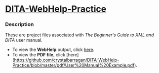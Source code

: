 # [DITA-WebHelp-Practice](http://crystalbarragan.github.io/DITA-WebHelp-Practice)

### Description
These are project files associated with _The Beginner's Guide to XML and DITA_ user manual.

- To view the **WebHelp** output, click [here](http://crystalbarragan.github.io/DITA-WebHelp-Practice).
- To view the **PDF file**, click [here] (https://github.com/crystalbarragan/DITA-WebHelp-Practice/blob/master/pdf/User%20Manual%20Example.pdf).
